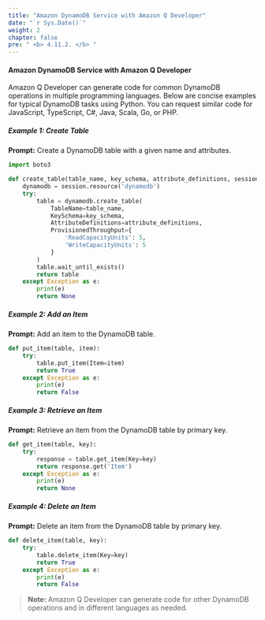 ```yaml
---
title: "Amazon DynamoDB Service with Amazon Q Developer"
date: "`r Sys.Date()`"
weight: 2
chapter: false
pre: " <b> 4.11.2. </b> "
---
```


#### Amazon DynamoDB Service with Amazon Q Developer

Amazon Q Developer can generate code for common DynamoDB operations in multiple programming languages. Below are concise examples for typical DynamoDB tasks using Python. You can request similar code for JavaScript, TypeScript, C#, Java, Scala, Go, or PHP.

##### Example 1: Create Table
**Prompt:**
Create a DynamoDB table with a given name and attributes.

```python
import boto3

def create_table(table_name, key_schema, attribute_definitions, session):
    dynamodb = session.resource('dynamodb')
    try:
        table = dynamodb.create_table(
            TableName=table_name,
            KeySchema=key_schema,
            AttributeDefinitions=attribute_definitions,
            ProvisionedThroughput={
                'ReadCapacityUnits': 5,
                'WriteCapacityUnits': 5
            }
        )
        table.wait_until_exists()
        return table
    except Exception as e:
        print(e)
        return None
```

##### Example 2: Add an Item
**Prompt:**
Add an item to the DynamoDB table.

```python
def put_item(table, item):
    try:
        table.put_item(Item=item)
        return True
    except Exception as e:
        print(e)
        return False
```

##### Example 3: Retrieve an Item
**Prompt:**
Retrieve an item from the DynamoDB table by primary key.

```python
def get_item(table, key):
    try:
        response = table.get_item(Key=key)
        return response.get('Item')
    except Exception as e:
        print(e)
        return None
```

##### Example 4: Delete an Item
**Prompt:**
Delete an item from the DynamoDB table by primary key.

```python
def delete_item(table, key):
    try:
        table.delete_item(Key=key)
        return True
    except Exception as e:
        print(e)
        return False
```

> **Note:** Amazon Q Developer can generate code for other DynamoDB operations and in different languages as needed.

